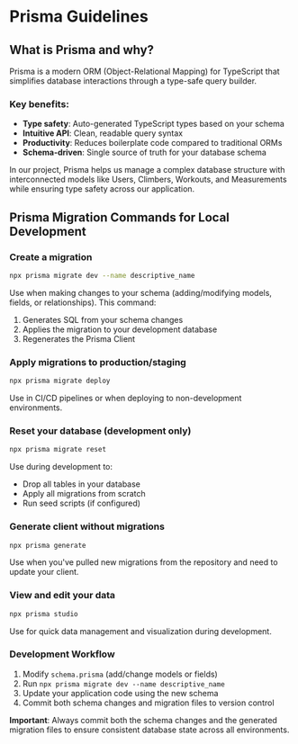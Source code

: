 # Prisma Guidelines

## What is Prisma and why?

Prisma is a modern ORM (Object-Relational Mapping) for TypeScript that simplifies database interactions through a type-safe query builder.

### Key benefits:

- **Type safety**: Auto-generated TypeScript types based on your schema
- **Intuitive API**: Clean, readable query syntax
- **Productivity**: Reduces boilerplate code compared to traditional ORMs
- **Schema-driven**: Single source of truth for your database schema

In our project, Prisma helps us manage a complex database structure with interconnected models like Users, Climbers, Workouts, and Measurements while ensuring type safety across our application.

## Prisma Migration Commands for Local Development

### Create a migration

```bash
npx prisma migrate dev --name descriptive_name
```

Use when making changes to your schema (adding/modifying models, fields, or relationships). This command:

1. Generates SQL from your schema changes
2. Applies the migration to your development database
3. Regenerates the Prisma Client

### Apply migrations to production/staging

```bash
npx prisma migrate deploy
```

Use in CI/CD pipelines or when deploying to non-development environments.

### Reset your database (development only)

```bash
npx prisma migrate reset
```

Use during development to:

- Drop all tables in your database
- Apply all migrations from scratch
- Run seed scripts (if configured)

### Generate client without migrations

```bash
npx prisma generate
```

Use when you've pulled new migrations from the repository and need to update your client.

### View and edit your data

```bash
npx prisma studio
```

Use for quick data management and visualization during development.

### Development Workflow

1. Modify `schema.prisma` (add/change models or fields)
2. Run `npx prisma migrate dev --name descriptive_name`
3. Update your application code using the new schema
4. Commit both schema changes and migration files to version control

**Important**: Always commit both the schema changes and the generated migration files to ensure consistent database state across all environments.
